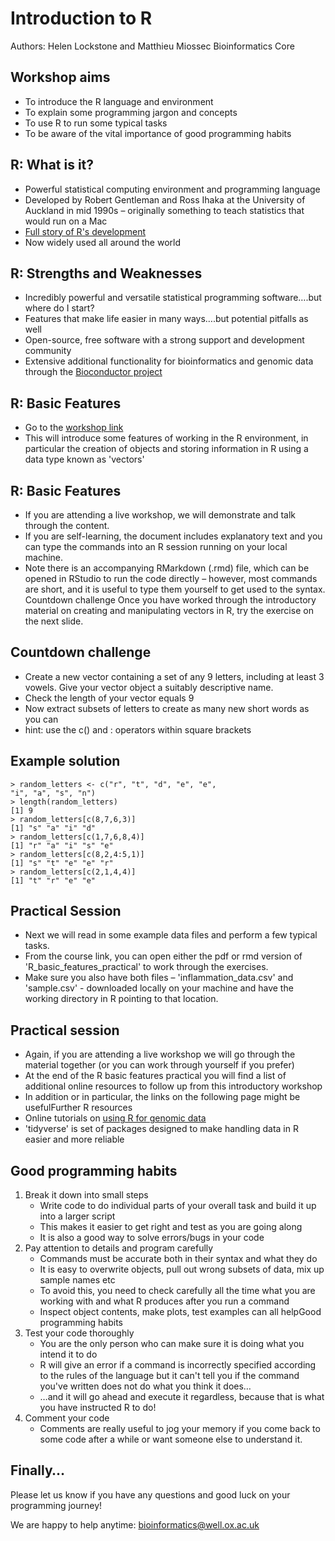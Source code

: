 # Introduction to R

Authors: Helen Lockstone and Matthieu Miossec Bioinformatics Core

## Workshop aims

-   To introduce the R language and environment
-   To explain some programming jargon and concepts
-   To use R to run some typical tasks
-   To be aware of the vital importance of good programming habits

## R: What is it?

-   Powerful statistical computing environment and programming language
-   Developed by Robert Gentleman and Ross Ihaka at the University of
    Auckland in mid 1990s – originally something to teach statistics
    that would run on a Mac
-   [Full story of R's
    development](https://rss.onlinelibrary.wiley.com/doi/pdf/10.1111/j.1740-9713.2018.01169.x)
-   Now widely used all around the world

## R: Strengths and Weaknesses

-   Incredibly powerful and versatile statistical programming
    software….but where do I start?
-   Features that make life easier in many ways….but potential pitfalls
    as well
-   Open-source, free software with a strong support and development
    community
-   Extensive additional functionality for bioinformatics and genomic
    data through the [Bioconductor
    project](https://www.bioconductor.org/)

## R: Basic Features

-   Go to the [workshop
    link](https://www.well.ox.ac.uk/training/Core_Skills_Scientific_Computing_2020/R/)
-   This will introduce some features of working in the R environment,
    in particular the creation of objects and storing information in R
    using a data type known as 'vectors'

## R: Basic Features

-   If you are attending a live workshop, we will demonstrate and talk
    through the content.
-   If you are self-learning, the document includes explanatory text and
    you can type the commands into an R session running on your local
    machine.
-   Note there is an accompanying RMarkdown (.rmd) file, which can be
    opened in RStudio to run the code directly – however, most commands
    are short, and it is useful to type them yourself to get used to the
    syntax. Countdown challenge Once you have worked through the
    introductory material on creating and manipulating vectors in R, try
    the exercise on the next slide.

## Countdown challenge

-   Create a new vector containing a set of any 9 letters, including at
    least 3 vowels. Give your vector object a suitably descriptive name.
-   Check the length of your vector equals 9
-   Now extract subsets of letters to create as many new short words as
    you can
-   hint: use the c() and : operators within square brackets

## Example solution

    > random_letters <- c("r", "t", "d", "e", "e", 
    "i", "a", "s", "n") 
    > length(random_letters) 
    [1] 9 
    > random_letters[c(8,7,6,3)] 
    [1] "s" "a" "i" "d" 
    > random_letters[c(1,7,6,8,4)] 
    [1] "r" "a" "i" "s" "e" 
    > random_letters[c(8,2,4:5,1)] 
    [1] "s" "t" "e" "e" "r"
    > random_letters[c(2,1,4,4)] 
    [1] "t" "r" "e" "e"

## Practical Session

-   Next we will read in some example data files and perform a few
    typical tasks.
-   From the course link, you can open either the pdf or rmd version of
    'R\_basic\_features\_practical' to work through the exercises.
-   Make sure you also have both files – 'inflammation\_data.csv' and
    'sample.csv' - downloaded locally on your machine and have the
    working directory in R pointing to that location.

## Practical session

-   Again, if you are attending a live workshop we will go through the
    material together (or you can work through yourself if you prefer)
-   At the end of the R basic features practical you will find a list of
    additional online resources to follow up from this introductory
    workshop
-   In addition or in particular, the links on the following page might
    be usefulFurther R resources
-   Online tutorials on [using R for genomic
    data](https://datacarpentry.org/genomics-r-intro/)
-   'tidyverse' is set of packages designed to make handling data in R
    easier and more reliable

## Good programming habits

1.  Break it down into small steps
    -   Write code to do individual parts of your overall task and build
        it up into a larger script
    -   This makes it easier to get right and test as you are going
        along
    -   It is also a good way to solve errors/bugs in your code
2.  Pay attention to details and program carefully
    -   Commands must be accurate both in their syntax and what they do
    -   It is easy to overwrite objects, pull out wrong subsets of data,
        mix up sample names etc
    -   To avoid this, you need to check carefully all the time what you
        are working with and what R produces after you run a command
    -   Inspect object contents, make plots, test examples can all
        helpGood programming habits
3.  Test your code thoroughly
    -   You are the only person who can make sure it is doing what you
        intend it to do
    -   R will give an error if a command is incorrectly specified
        according to the rules of the language but it can't tell you if
        the command you've written does not do what you think it does…
    -   …and it will go ahead and execute it regardless, because that is
        what you have instructed R to do!
4.  Comment your code
    -   Comments are really useful to jog your memory if you come back
        to some code after a while or want someone else to understand
        it.

## Finally…

Please let us know if you have any questions and good luck on your
programming journey!

We are happy to help anytime:
[bioinformatics@well.ox.ac.uk](mailto://bioinformatics@well.ox.ac.uk)
